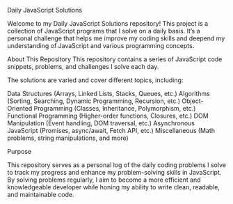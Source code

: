 Daily JavaScript Solutions

Welcome to my Daily JavaScript Solutions repository! This project is a collection of JavaScript programs that I solve on a daily basis. 
It’s a personal challenge that helps me improve my coding skills and deepend my understanding of JavaScript and various programming concepts.

About This Repository
This repository contains a series of JavaScript code snippets, problems, and challenges I solve each day. 

The solutions are varied and cover different topics, including:

Data Structures (Arrays, Linked Lists, Stacks, Queues, etc.)
Algorithms (Sorting, Searching, Dynamic Programming, Recursion, etc.)
Object-Oriented Programming (Classes, Inheritance, Polymorphism, etc.)
Functional Programming (Higher-order functions, Closures, etc.)
DOM Manipulation (Event handling, DOM traversal, etc.)
Asynchronous JavaScript (Promises, async/await, Fetch API, etc.)
Miscellaneous (Math problems, string manipulations, and more)

Purpose

This repository serves as a personal log of the daily coding problems I solve to track my progress and enhance my problem-solving skills in JavaScript.
By solving problems regularly, I aim to become a more efficient and knowledgeable developer while honing my ability to write clean, readable, and maintainable code.
